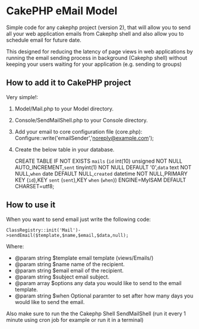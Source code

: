 CakePHP eMail Model
============================================================

Simple code for any cakephp project (version 2), that will allow you to send all your web application emails from Cakephp shell and also allow you to schedule email for future date.

This designed for reducing the latency of page views in web applications by running the email sending process in background (Cakephp shell) without keeping your users waiting for your application (e.g. sending to groups)

How to add it to CakePHP project
-------------------------------------------------------

Very simple!:

1. Model/Mail.php to your Model directory.
2. Console/SendMailShell.php to your Console directory.
3. Add your email to core configuration file (core.php):
	Configure::write('emailSender','noreply@example.com');
4. Create the below table in your database.

	CREATE TABLE IF NOT EXISTS `mails` (`id` int(10) unsigned NOT NULL AUTO_INCREMENT,`sent` tinyint(1) NOT NULL DEFAULT '0',`data` text NOT NULL,`when` date DEFAULT NULL,`created` datetime NOT NULL,PRIMARY KEY (`id`),KEY `sent` (`sent`),KEY `when` (`when`)) ENGINE=MyISAM  DEFAULT CHARSET=utf8;

How to use it
-------------------------------------------------------

When you want to send email just write the following code:

	ClassRegistry::init('Mail')->sendEmail($template,$name,$email,$data,null);

Where:

 * @param string $template email template (views/Emails/)
 * @param string $name name of the recipient.
 * @param string $email email of the recipient.
 * @param string $subject email subject.
 * @param array $options any data you would like to send to the email template.
 * @param string $when Optional paramter to set after how many days you would like to send the email.
 
 Also make sure to run the the Cakephp Shell SendMailShell (run it every 1 minute using cron job for example or run it in a terminal)
